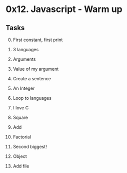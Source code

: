 # 0x12. Javascript - Warm up

## Tasks

0. First constant, first print 

1. 3 languages

2. Arguments 

3. Value of my argument

4. Create a sentence

5. An Integer

6. Loop to languages

7. I love C 

8. Square

9. Add

10. Factorial 

11. Second biggest! 

12. Object 

13. Add file 
